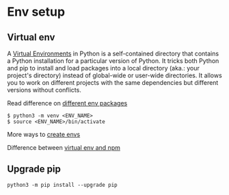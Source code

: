 # Env setup

## Virtual env

A [Virtual Environments](https://dev.to/joeljuca/til-python-virtual-environments-and-venv-c8e) in Python is a self-contained directory that contains a Python installation for a particular version of Python. It tricks both Python and pip to install and load packages into a local directory (aka.: your project's directory) instead of global-wide or user-wide directories. It allows you to work on different projects with the same dependencies but different versions without conflicts.

Read difference on [different env packages](https://stackoverflow.com/questions/41573587/what-is-the-difference-between-venv-pyvenv-pyenv-virtualenv-virtualenvwrappe)

```
$ python3 -m venv <ENV_NAME>
$ source <ENV_NAME>/bin/activate
```

More ways to [create envs](https://www.freecodecamp.org/news/python-virtual-environments-explained-with-examples/)

Difference between [virtual env and npm](https://stackoverflow.com/questions/59444346/is-npm-in-node-like-virtualenv-in-django)

## Upgrade pip

```
python3 -m pip install --upgrade pip
```
